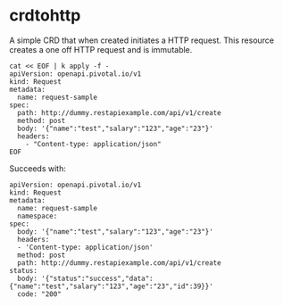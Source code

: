 # crdtohttp

A simple CRD that when created initiates a HTTP request. This resource creates a one off HTTP request and is immutable.


```
cat << EOF | k apply -f -
apiVersion: openapi.pivotal.io/v1
kind: Request
metadata:
  name: request-sample
spec:
  path: http://dummy.restapiexample.com/api/v1/create
  method: post
  body: '{"name":"test","salary":"123","age":"23"}'
  headers:
    - "Content-type: application/json"
EOF
```

Succeeds with:
```
apiVersion: openapi.pivotal.io/v1
kind: Request
metadata:
  name: request-sample
  namespace: 
spec:
  body: '{"name":"test","salary":"123","age":"23"}'
  headers:
  - 'Content-type: application/json'
  method: post
  path: http://dummy.restapiexample.com/api/v1/create
status:
  body: '{"status":"success","data":{"name":"test","salary":"123","age":"23","id":39}}'
  code: "200"
```

